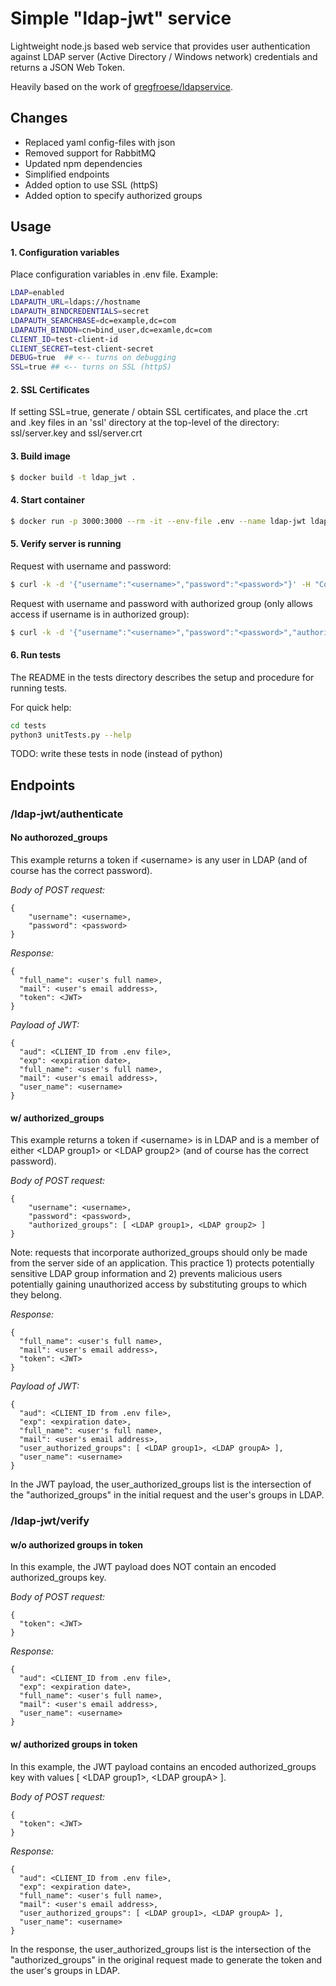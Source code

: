 # Simple "ldap-jwt" service
Lightweight node.js based web service that provides user authentication against LDAP server (Active Directory / Windows network) credentials and returns a JSON Web Token.

Heavily based on the work of [gregfroese/ldapservice](https://github.com/gregfroese/ldapservice).


## Changes

* Replaced yaml config-files with json
* Removed support for RabbitMQ
* Updated npm dependencies
* Simplified endpoints
* Added option to use SSL (httpS) 
* Added option to specify authorized groups


## Usage


#### 1. Configuration variables

Place configuration variables in .env file. Example:

```bash
LDAP=enabled
LDAPAUTH_URL=ldaps://hostname
LDAPAUTH_BINDCREDENTIALS=secret
LDAPAUTH_SEARCHBASE=dc=example,dc=com
LDAPAUTH_BINDDN=cn=bind_user,dc=examle,dc=com
CLIENT_ID=test-client-id
CLIENT_SECRET=test-client-secret
DEBUG=true  ## <-- turns on debugging
SSL=true ## <-- turns on SSL (httpS)
```

#### 2. SSL Certificates

If setting SSL=true, generate / obtain SSL certificates, and place the .crt and .key files in an 'ssl' directory at the top-level of the directory: ssl/server.key and ssl/server.crt


#### 3. Build image

```bash
$ docker build -t ldap_jwt .
```

#### 4. Start container

```bash
$ docker run -p 3000:3000 --rm -it --env-file .env --name ldap-jwt ldap_jwt
```

#### 5. Verify server is running

Request with username and password:

```bash
$ curl -k -d '{"username":"<username>","password":"<password>"}' -H "Content-Type: application/json" -X POST "https://<hostname>/ldap-jwt/authenticate"
```

Request with username and password with authorized group (only allows access if username is in authorized group):

```bash
$ curl -k -d '{"username":"<username>","password":"<password>","authorized_groups":[<authorized group]}' -H "Content-Type: application/json" -X POST "https://<hostname>/ldap-jwt/authenticate"
```

#### 6. Run tests

The README in the tests directory describes the setup and procedure for running tests. 

For quick help:

```bash
cd tests
python3 unitTests.py --help
```

TODO: write these tests in node (instead of python)

## Endpoints

### /ldap-jwt/authenticate

#### No authorozed\_groups

This example returns a token if \<username\> is any user in LDAP (and of course has the correct password).

*Body of POST request:*

```
{
    "username": <username>,
    "password": <password>
}
```

*Response:*

```
{
  "full_name": <user's full name>,
  "mail": <user's email address>,
  "token": <JWT>
}
```

*Payload of JWT:*

```
{
  "aud": <CLIENT_ID from .env file>,
  "exp": <expiration date>,
  "full_name": <user's full name>,
  "mail": <user's email address>,
  "user_name": <username>
}
```

#### w/ authorized_groups

This example returns a token if \<username\> is in LDAP and is a member of either \<LDAP group1\> or \<LDAP group2\> (and of course has the correct password).

*Body of POST request:*

```
{
    "username": <username>,
    "password": <password>,
    "authorized_groups": [ <LDAP group1>, <LDAP group2> ]
}
```

Note: requests that incorporate authorized\_groups should only be made from the server side of an application. This practice 1) protects potentially sensitive LDAP group information and 2) prevents malicious users potentially gaining unauthorized access by substituting groups to which they belong.

*Response:*

```
{
  "full_name": <user's full name>,
  "mail": <user's email address>,
  "token": <JWT>
}
```

*Payload of JWT:*

```
{
  "aud": <CLIENT_ID from .env file>,
  "exp": <expiration date>,
  "full_name": <user's full name>,
  "mail": <user's email address>,
  "user_authorized_groups": [ <LDAP group1>, <LDAP groupA> ],
  "user_name": <username>
}  
```

In the JWT payload, the user\_authorized\_groups list is the intersection of the "authorized_groups" in the initial request and the user's groups in LDAP.


### /ldap-jwt/verify 

#### w/o authorized groups in token

In this example, the JWT payload does NOT contain an encoded authorized\_groups key.

*Body of POST request:*

```
{
  "token": <JWT>
}
```

*Response:*

```
{
  "aud": <CLIENT_ID from .env file>,
  "exp": <expiration date>,
  "full_name": <user's full name>,
  "mail": <user's email address>,
  "user_name": <username>
}
```

#### w/ authorized groups in token

In this example, the JWT payload contains an encoded authorized\_groups key with values [ \<LDAP group1\>, \<LDAP groupA\> ].

*Body of POST request:*

```
{
  "token": <JWT>
}
```

*Response:*

```
{
  "aud": <CLIENT_ID from .env file>,
  "exp": <expiration date>,
  "full_name": <user's full name>,
  "mail": <user's email address>,
  "user_authorized_groups": [ <LDAP group1>, <LDAP groupA> ],
  "user_name": <username>
}
```

In the response, the user\_authorized\_groups list is the intersection of the "authorized_groups" in the original request made to generate the token and the user's groups in LDAP.
